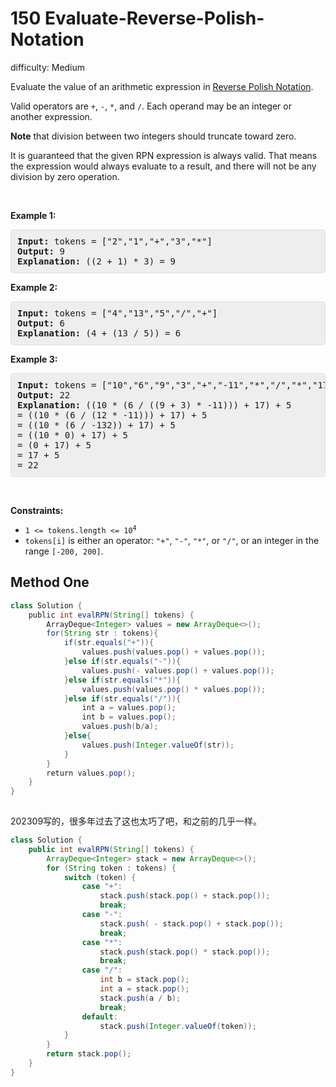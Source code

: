 # 150 Evaluate-Reverse-Polish-Notation 
 
difficulty: Medium 
 
<style>
        section pre{
          background-color: #eee;
          border: 1px solid #ddd;
          padding:10px;
          border-radius: 5px;
        }
      </style>
<section>
<div><p>Evaluate the value of an arithmetic expression in <a href="http://en.wikipedia.org/wiki/Reverse_Polish_notation" target="_blank">Reverse Polish Notation</a>.</p>
<p>Valid operators are <code>+</code>, <code>-</code>, <code>*</code>, and <code>/</code>. Each operand may be an integer or another expression.</p>
<p><strong>Note</strong> that division between two integers should truncate toward zero.</p>
<p>It is guaranteed that the given RPN expression is always valid. That means the expression would always evaluate to a result, and there will not be any division by zero operation.</p>
<p>&nbsp;</p>
<p><strong class="example">Example 1:</strong></p>
<pre><strong>Input:</strong> tokens = ["2","1","+","3","*"]
<strong>Output:</strong> 9
<strong>Explanation:</strong> ((2 + 1) * 3) = 9
</pre>
<p><strong class="example">Example 2:</strong></p>
<pre><strong>Input:</strong> tokens = ["4","13","5","/","+"]
<strong>Output:</strong> 6
<strong>Explanation:</strong> (4 + (13 / 5)) = 6
</pre>
<p><strong class="example">Example 3:</strong></p>
<pre><strong>Input:</strong> tokens = ["10","6","9","3","+","-11","*","/","*","17","+","5","+"]
<strong>Output:</strong> 22
<strong>Explanation:</strong> ((10 * (6 / ((9 + 3) * -11))) + 17) + 5
= ((10 * (6 / (12 * -11))) + 17) + 5
= ((10 * (6 / -132)) + 17) + 5
= ((10 * 0) + 17) + 5
= (0 + 17) + 5
= 17 + 5
= 22
</pre>
<p>&nbsp;</p>
<p><strong>Constraints:</strong></p>
<ul>
	<li><code>1 &lt;= tokens.length &lt;= 10<sup>4</sup></code></li>
	<li><code>tokens[i]</code> is either an operator: <code>"+"</code>, <code>"-"</code>, <code>"*"</code>, or <code>"/"</code>, or an integer in the range <code>[-200, 200]</code>.</li>
</ul>
</div></section>
 
 ## Method One 
 
``` Java
class Solution {
    public int evalRPN(String[] tokens) {
        ArrayDeque<Integer> values = new ArrayDeque<>();
        for(String str : tokens){
            if(str.equals("+")){
                values.push(values.pop() + values.pop());
            }else if(str.equals("-")){
                values.push(- values.pop() + values.pop());
            }else if(str.equals("*")){
                values.push(values.pop() * values.pop());
            }else if(str.equals("/")){
                int a = values.pop();
                int b = values.pop();
                values.push(b/a);
            }else{
                values.push(Integer.valueOf(str));
            }
        }
        return values.pop();
    }
}
​
```



202309写的，很多年过去了这也太巧了吧，和之前的几乎一样。


```java
class Solution {
    public int evalRPN(String[] tokens) {
        ArrayDeque<Integer> stack = new ArrayDeque<>();
        for (String token : tokens) {
            switch (token) {
                case "+":
                    stack.push(stack.pop() + stack.pop());
                    break;
                case "-":
                    stack.push( - stack.pop() + stack.pop());
                    break;
                case "*":
                    stack.push(stack.pop() * stack.pop());
                    break;
                case "/":
                    int b = stack.pop();
                    int a = stack.pop();
                    stack.push(a / b);
                    break;
                default:
                    stack.push(Integer.valueOf(token));
            }
        }
        return stack.pop();
    }
}

```